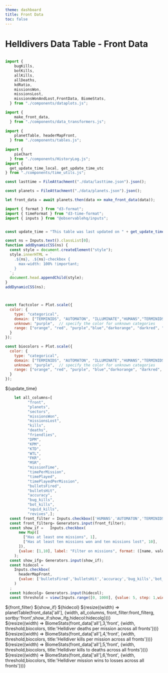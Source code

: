 ```yaml
---
theme: dashboard
title: Front Data
toc: false
---
```


# Helldivers Data Table - Front Data

<!-- Load and transform the data -->

```js

import {
    bugKills,
    botKills,
    allKills,
    allDeaths,
    kdRatio,
    missionsWon,
    missionsLost,
    missionsWonAndLost,FrontData, BiomeStats,
  } from "./components/dataplots.js";

import {
    make_front_data,
  } from "./components/data_transformers.js";
  
import {
    planetTable, headerMapFront,
  } from "./components/tables.js";
  
import {
    pieChart
  } from "./components/HistoryLog.js";
import {
  get_update_time_local, get_update_time_utc
} from "./components/time_utils.js";

const lasttime = FileAttachment("./data/lasttime.json").json();
```
```js
const planets = FileAttachment("./data/planets.json").json();

let front_data = await planets.then(data => make_front_data(data));

import { format } from "d3-format";
import { timeFormat } from "d3-time-format";
import { inputs } from "@observablehq/inputs";


const update_time = "This table was last updated on " + get_update_time_local(lasttime['update_time']);

const ns = Inputs.text().classList[0];
function addDynamicCSS(ns) {
  const style = document.createElement("style");
  style.innerHTML = `
    .${ns}, .${ns}-checkbox {
      max-width: 100% !important;
    }
  `;
  document.head.appendChild(style);
}
addDynamicCSS(ns);
```


```js


const factcolor = Plot.scale({
  color: {
    type: "categorical",
    domain: ["TERMINIDS", "AUTOMATON", "ILLUMINATE","HUMANS","TERMINIDSL", "AUTOMATONL", "HUMANSL","ILLUMINATEL"],  // specify known categories directly
    unknown: "purple",  // specify the color for unknown categories
    range: ["orange", "red", "purple","blue","darkorange", "darkred", "darkblue","darkpurple"],  // colors for TERMINIDS, AUTOMATON, and HUMANS
  }
});

const biocolors = Plot.scale({
  color: {
    type: "categorical",
    domain: ["TERMINIDS", "AUTOMATON", "ILLUMINATE","HUMANS","TERMINIDSL", "AUTOMATONL", "HUMANSL","ILLUMINATEL"],  // specify known categories directly
    unknown: "purple",  // specify the color for unknown categories
    range: ["orange", "red", "purple", "blue","darkorange", "darkred", "darkblue","darkpurple"],  // colors for TERMINIDS, AUTOMATON, and HUMANS
  }
});
```




${update_time}
```js
    let all_columns=[ 
          "front",
          "planets",
          "sectors",
          "missionsWon",
          "missionsLost",
          "kills",
          "deaths",
          "friendlies",
          "DPM",
          "KPM",
          "KTD",
          "WTL",
          "FKR",
          "MSR",
          "missionTime",
          "timePerMission",
          "timePlayed",
          "timePlayedPerMission",
          "bulletsFired",
          "bulletsHit",
          "accuracy",
          "bug_kills",
          "bot_kills",
          "squid_kills",
          "revives",];
  const front_filter = Inputs.checkbox(['HUMANS','AUTOMATON','TERMINIDS','ILLUMINATE','TOTAL'], {value:['HUMANS','AUTOMATON','TERMINIDS','ILLUMINATE','TOTAL'], label:'Filter by front'})
  const front_filterg= Generators.input(front_filter);
  const show_if =   Inputs.checkbox(
      new Map([
        ["Has at least one missions", 1],
        ["Has at least ten missions won and ten missions lost", 10],
      ]),
      {value: [1,10], label: "Filter on missions", format: ([name, value]) => `${name}`}
    );
  const show_ifg= Generators.input(show_if);
  const hidecol = 
    Inputs.checkbox(
      headerMapFront,
      {value: ['bulletsFired','bulletsHit','accuracy','bug_kills','bot_kills','squid_kills','revives'], label: "Show/hide columns", format: ([name, value]) => `${name}`}
    )
  ;
  const hidecolg= Generators.input(hidecol);
  const threshold = view(Inputs.range([0, 1000], {value: 5, step: 1,width:1000, label: "Minimum missions limit"}))
```




<div class="grid grid-cols-1">
  <div class="card">
  ${front_filter}
  ${show_if}
  ${hidecol}
    ${resize((width) => planetTable(front_data['all'], {width, all_columns, front_filter:front_filterg, sortby:'front',show_if:show_ifg,hidecol:hidecolg}))}
  </div>
</div>



<div class="grid grid-cols-4">
  <div class="card">
    ${resize((width) => BiomeStats(front_data['all'],3,'front', {width, threshold,biocolors, title:'Helldiver deaths per mission across all fronts'}))}
  </div>
    <div class="card">
    ${resize((width) => BiomeStats(front_data['all'],4,'front', {width, threshold,biocolors, title:'Helldiver kills per mission across all fronts'}))}
  </div>
    <div class="card">
    ${resize((width) => BiomeStats(front_data['all'],5,'front', {width, threshold,biocolors, title:'Helldiver kills to deaths across all fronts'}))}
  </div>
    <div class="card">
    ${resize((width) => BiomeStats(front_data['all'],6,'front', {width, threshold,biocolors, title:'Helldiver mission wins to losses across all fronts'}))}
  </div>

</div>


</div>
